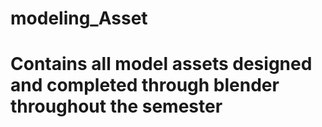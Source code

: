 # modeling_Asset
# Contains all model assets designed and completed through blender throughout the semester
